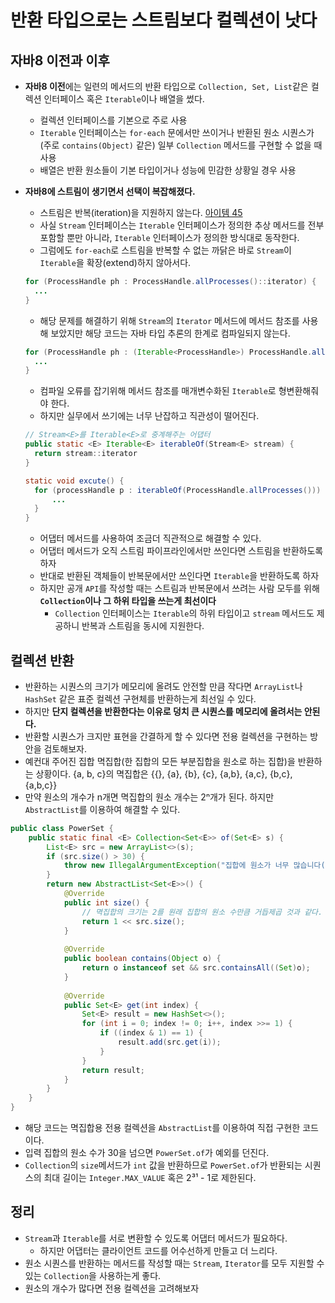 # 반환 타입으로는 스트림보다 컬렉션이 낫다

## 자바8 이전과 이후

* **자바8 이전**에는 일련의 메서드의 반환 타입으로 `Collection, Set, List`같은 컬렉션 인터페이스 혹은 `Iterable`이나
 배열을 썼다.
  * 컬렉션 인터페이스를 기본으로 주로 사용
  * `Iterable` 인터페이스는 `for-each` 문에서만 쓰이거나 반환된 원소 시퀀스가 (주로 `contains(Object)` 같은) 일부 
   `Collection` 메서드를 구현할 수 없을 때 사용
  * 배열은 반환 원소들이 기본 타입이거나 성능에 민감한 상황일 경우 사용
* **자바8에 스트림이 생기면서 선택이 복잡해졌다.**
  * 스트림은 반복(iteration)을 지원하지 않는다. [아이템 45](https://github.com/parkhanbeen/study/blob/master/effective-java/7%EC%9E%A5/47.%EB%B0%98%ED%99%98%20%ED%83%80%EC%9E%85%EC%9C%BC%EB%A1%9C%EB%8A%94%20%EC%8A%A4%ED%8A%B8%EB%A6%BC%EB%B3%B4%EB%8B%A4%20%EC%BB%AC%EB%A0%89%EC%85%98%EC%9D%B4%20%EB%82%AB%EB%8B%A4.md)
  * 사실 `Stream` 인터페이스는 `Iterable` 인터페이스가 정의한 추상 메서드를 전부 포함할 뿐만 아니라, `Iterable` 인터페이스가
    정의한 방식대로 동작한다.
  * 그럼에도 `for-each`로 스트림을 반복할 수 없는 까닭은 바로 `Stream`이 `Iterable`을 확장(extend)하지 않아서다.

  ```java
  for (ProcessHandle ph : ProcessHandle.allProcesses()::iterator) {
    ...
  }
  ```
  * 해당 문제를 해결하기 위해 `Stream`의 `Iterator` 메서드에 메서드 참조를 사용해 보았지만 해당 코드는 자바 타입 추론의 한계로
   컴파일되지 않는다.
  
  ```java
  for (ProcessHandle ph : (Iterable<ProcessHandle>) ProcessHandle.allProcesses()::iterator) {
    ...
  }
  ```
  * 컴파일 오류를 잡기위해 메서드 참조를 매개변수화된 `Iterable`로 형변환해줘야 한다.
  * 하지만 실무에서 쓰기에는 너무 난잡하고 직관성이 떨어진다.
    
  ```java
  // Stream<E>를 Iterable<E>로 중계해주는 어댑터
  public static <E> Iterable<E> iterableOf(Stream<E> stream) {
    return stream::iterator
  }
  
  static void excute() {
    for (processHandle p : iterableOf(ProcessHandle.allProcesses())) {
        ...
    }
  }
  ```
  * 어댑터 메서드를 사용하여 조금더 직관적으로 해결할 수 있다.
  * 어댑터 메서드가 오직 스트림 파이프라인에서만 쓰인다면 스트림을 반환하도록 하자
  * 반대로 반환된 객체들이 반복문에서만 쓰인다면 `Iterable`을 반환하도록 하자
  * 하지만 공개 `API`를 작성할 때는 스트림과 반복문에서 쓰려는 사람 모두를 위해 **`Collection`이나 그 하위 타입을 쓰는게 최선이다**
    * `Collection` 인터페이스는 `Iterable`의 하위 타입이고 `stream` 메서드도 제공하니 반복과 스트림을 동시에 지원한다.

## 컬렉션 반환 

* 반환하는 시퀀스의 크기가 메모리에 올려도 안전할 만큼 작다면 `ArrayList`나 `HashSet` 같은 표준 컬렉션 구현체를 반환하는게 최선일 수 있다.
* 하지만 **단지 컬렉션을 반환한다는 이유로 덩치 큰 시퀀스를 메모리에 올려서는 안된다.**
* 반환할 시퀀스가 크지만 표현을 간결하게 할 수 있다면 전용 컬렉션을 구현하는 방안을 검토해보자.
* 예컨대 주어진 집합 멱집합(한 집합의 모든 부분집합을 원소로 하는 집합)을 반환하는 상황이다.
 {a, b, c}의 멱집합은 {{}, {a}, {b}, {c}, {a,b}, {a,c}, {b,c}, {a,b,c}}
* 만약 원소의 개수가 n개면 멱집합의 원소 개수는 2ⁿ개가 된다. 하지만 `AbstractList`를 이용하여 해결할 수 있다.

```java
public class PowerSet {
    public static final <E> Collection<Set<E>> of(Set<E> s) {
        List<E> src = new ArrayList<>(s);
        if (src.size() > 30) {
            throw new IllegalArgumentException("집합에 원소가 너무 많습니다(최대30개). :" + s);
        }
        return new AbstractList<Set<E>>() {
            @Override 
            public int size() {
                // 멱집합의 크기는 2를 원래 집합의 원소 수만큼 거듭제곱 것과 같다.
                return 1 << src.size();
            }
            
            @Override
            public boolean contains(Object o) {
                return o instanceof set && src.containsAll((Set)o);
            }
            
            @Override
            public Set<E> get(int index) {
                Set<E> result = new HashSet<>();
                for (int i = 0; index != 0; i++, index >>= 1) {
                    if ((index & 1) == 1) {
                        result.add(src.get(i));
                    }
                }
                return result;
            }
        }
    }
}
```

* 해당 코드는 멱집합용 전용 컬렉션을 `AbstractList`를 이용하여 직접 구현한 코드이다.
* 입력 집합의 원소 수가 30을 넘으면 `PowerSet.of`가 예외를 던진다.
* `Collection`의 `size`메서드가 `int` 값을 반환하므로 `PowerSet.of`가 반환되는 시퀀스의 최대 길이는
 `Integer.MAX_VALUE` 혹은 2³¹ - 1로 제한된다.

## 정리

* `Stream`과 `Iterable`를 서로 변환할 수 있도록 어댑터 메서드가 필요하다.
  * 하지만 어댑터는 클라이언트 코드를 어수선하게 만들고 더 느리다.
* 원소 시퀀스를 반환하는 메서드를 작성할 때는 `Stream`, `Iterator`를 모두 지원할 수 있는 `Collection`을 사용하는게 좋다.
* 원소의 개수가 많다면 전용 컬렉션을 고려해보자
